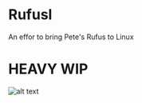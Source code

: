 # Rufusl
An effor to bring Pete's Rufus to Linux

# HEAVY WIP

![alt text](https://i.imgur.com/iVpmjam.png "Logo Title Text 1")
